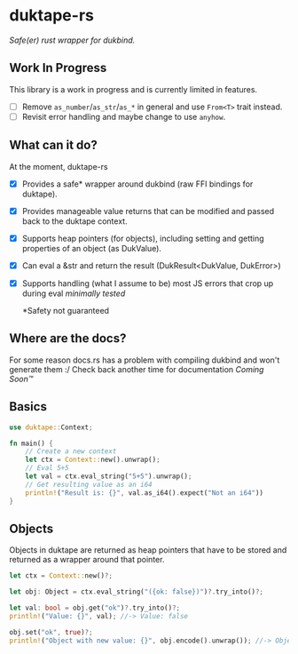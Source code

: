 #  duktape-rs

*Safe(er) rust wrapper for dukbind.*

## Work In Progress
This library is a work in progress and is currently limited in features.

 - [ ] Remove `as_number`/`as_str`/`as_*` in general and use `From<T>` trait instead.
 - [ ] Revisit error handling and maybe change to use `anyhow`.

## What can it do?
At the moment, duktape-rs

 - [x] Provides a safe* wrapper around dukbind (raw FFI bindings for duktape).
 - [x] Provides manageable value returns that can be modified and passed back to the duktape context.
 - [x] Supports heap pointers (for objects), including setting and getting properties of an object (as DukValue).
 - [x] Can eval a &str and return the result (DukResult<DukValue, DukError>)
 - [x] Supports handling (what I assume to be) most JS errors that crop up during eval *minimally tested*
 
    *Safety not guaranteed
## Where are the docs?
For some reason docs.rs has a problem with compiling dukbind and won't generate them :/
Check back another time for documentation *Coming Soon™*

## Basics

```rust
use duktape::Context;

fn main() {
    // Create a new context
    let ctx = Context::new().unwrap();
    // Eval 5+5
    let val = ctx.eval_string("5+5").unwrap();
    // Get resulting value as an i64
    println!("Result is: {}", val.as_i64().expect("Not an i64"))
}
```

## Objects
Objects in duktape are returned as heap pointers that have to be stored and returned as a wrapper around that pointer.

```rust
let ctx = Context::new()?;

let obj: Object = ctx.eval_string("({ok: false})")?.try_into()?;

let val: bool = obj.get("ok")?.try_into()?;
println!("Value: {}", val); //-> Value: false

obj.set("ok", true)?;
println!("Object with new value: {}", obj.encode().unwrap()); //-> Object with new value: {"ok":true}

```

